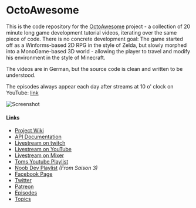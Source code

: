 # OctoAwesome

This is the code repository for the [OctoAwesome](http://wiki.octoawesome.net/wiki/Hauptseite) project - a collection of 20 minute long game development tutorial videos, iterating over the same piece of code. There is no concrete development goal: The game started off as a Winforms-based 2D RPG in the style of Zelda, but slowly morphed into a MonoGame-based 3D world - allowing the player to travel and modify his environment in the style of Minecraft. 

The videos are in German, but the source code is clean and written to be understood.

The episodes always appear each day after streams at 10 o' clock on YouTube: [link](https://www.youtube.com/channel/UCIWEvJ9SHMQoouIe86z6buQ)

![Screenshot](http://wiki.octoawesome.net/images/thumb/0/01/Livestream.png/800px-Livestream.png)

#### Links
* [Project Wiki](http://wiki.octoawesome.net/wiki/Hauptseite)
* [API Documentation](http://doc.octoawesome.net/)
* [Livestream on twitch](https://www.twitch.tv/noobdevtv)
* [Livestream on YouTube](https://www.youtube.com/channel/UCIWEvJ9SHMQoouIe86z6buQ)
* [Livestream on Mixer](https://mixer.com/MarcusAurelius)
* [Toms Youtube Playlist](https://www.youtube.com/playlist?list=PLFOBQ8ri3LGzTuupbPahvVylv4OOyRVaK)
* [Noob Dev Playlist](https://www.youtube.com/channel/UCIWEvJ9SHMQoouIe86z6buQ/playlists) _(From Saison 3)_
* [Facebook Page](https://www.facebook.com/octoawesome)
* [Twitter](http://www.twitter.com/bobstriker)
* [Patreon](http://www.patreon.com/bobstriker)
* [Episodes](http://wiki.octoawesome.net/wiki/Episoden)
* [Topics](http://wiki.octoawesome.net/wiki/Themen)
